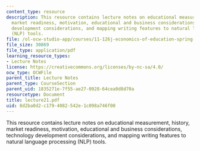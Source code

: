 ```yaml
---
content_type: resource
description: This resource contains lecture notes on educational measurement, history,
  market readiness, motivation, educational and business considerations, technology
  development considerations, and mapping writing features to natural language processing
  (NLP) tools.
file: /ol-ocw-studio-app/courses/11-126j-economics-of-education-spring-2007/8d2ba0d2c1794082542e1c098a746f00_lecture21.pdf
file_size: 30869
file_type: application/pdf
learning_resource_types:
- Lecture Notes
license: https://creativecommons.org/licenses/by-nc-sa/4.0/
ocw_type: OCWFile
parent_title: Lecture Notes
parent_type: CourseSection
parent_uid: 1835271e-7f55-ae27-0928-64cea0d8d70a
resourcetype: Document
title: lecture21.pdf
uid: 8d2ba0d2-c179-4082-542e-1c098a746f00
---
```

This resource contains lecture notes on educational measurement, history, market readiness, motivation, educational and business considerations, technology development considerations, and mapping writing features to natural language processing (NLP) tools.